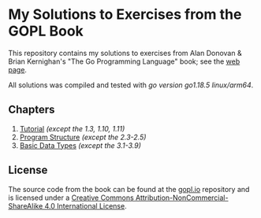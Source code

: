 # My Solutions to Exercises from the GOPL Book

This repository contains my solutions to exercises from Alan Donovan & Brian Kernighan's "The Go Programming Language" book; see the [web page](http://www.gopl.io).

All solutions was compiled and tested with *go version go1.18.5 linux/arm64*.

## Chapters

1. [Tutorial](ch01) *(except the 1.3, 1.10, 1.11)*
2. [Program Structure](ch02) *(except the 2.3-2.5)*
3. [Basic Data Types](ch03) *(except the 3.1-3.9)*

## License

The source code from the book can be found at the [gopl.io](https://github.com/adonovan/gopl.io) repository and is licensed under a [Creative Commons Attribution-NonCommercial-ShareAlike 4.0 International License](http://creativecommons.org/licenses/by-nc-sa/4.0/).
